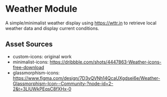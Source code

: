 # Weather Module #

A simple/minimalist weather display using https://wttr.in to retrieve local weather data and display current conditions.

## Asset Sources ##
* custom-icons: original work
* minimalist-icons: https://dribbble.com/shots/4447863-Weather-icons-free-download
* glassmorphism-icons: https://www.figma.com/design/7D3yQVNh14QcaUXgdsei6e/Weather-Glassmorphism-Icon--Community-?node-id=2-2&t=3LlUWkPEqsC8fXHx-0
